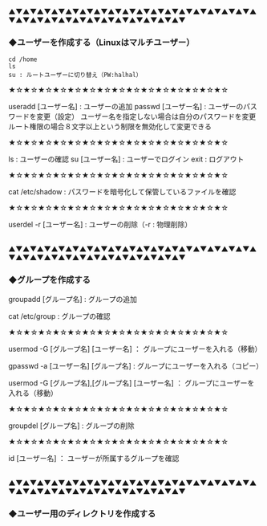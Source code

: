 ▲▼▲▼▲▼▲▼▲▼▲▼▲▼▲▼▲▼▲▼▲▼▲▼▲▼▲▼▲▼▲▼▲▼▲▼▲▼▲▼▲▼▲▼▲▼▲▼▲▼▲▼▲▼▲▼▲▼▲▼

### ◆ユーザーを作成する（Linuxはマルチユーザー）

```
cd /home
ls
su : ルートユーザーに切り替え（PW:halhal）
```

★☆★☆★☆★☆★☆★☆★☆★☆★☆★☆★☆★☆★☆★☆★☆

useradd [ユーザー名] : ユーザーの追加
passwd [ユーザー名] : ユーザーのパスワードを変更（設定）
   ユーザー名を指定しない場合は自分のパスワードを変更
   ルート権限の場合８文字以上という制限を無効化して変更できる

★☆★☆★☆★☆★☆★☆★☆★☆★☆★☆★☆★☆★☆★☆★☆

ls : ユーザーの確認
su [ユーザー名] : ユーザーでログイン
exit : ログアウト

★☆★☆★☆★☆★☆★☆★☆★☆★☆★☆★☆★☆★☆★☆★☆

cat /etc/shadow : パスワードを暗号化して保管しているファイルを確認

★☆★☆★☆★☆★☆★☆★☆★☆★☆★☆★☆★☆★☆★☆★☆

userdel -r [ユーザー名] : ユーザーの削除（-r : 物理削除）

<br>
▲▼▲▼▲▼▲▼▲▼▲▼▲▼▲▼▲▼▲▼▲▼▲▼▲▼▲▼▲▼▲▼▲▼▲▼▲▼▲▼▲▼▲▼▲▼▲▼▲▼▲▼▲▼▲▼▲▼▲▼

### ◆グループを作成する

groupadd [グループ名] : グループの追加

cat /etc/group : グループの確認

★☆★☆★☆★☆★☆★☆★☆★☆★☆★☆★☆★☆★☆★☆★☆

usermod -G [グループ名] [ユーザー名] ： グループにユーザーを入れる（移動）

gpasswd -a [ユーザー名] [グループ名] : グループにユーザーを入れる（コピー）

usermod -G [グループ名],[グループ名] [ユーザー名] ： グループにユーザーを入れる（移動）

★☆★☆★☆★☆★☆★☆★☆★☆★☆★☆★☆★☆★☆★☆★☆

groupdel [グループ名] : グループの削除

★☆★☆★☆★☆★☆★☆★☆★☆★☆★☆★☆★☆★☆★☆★☆

id [ユーザー名] ： ユーザーが所属するグループを確認

<br>
▲▼▲▼▲▼▲▼▲▼▲▼▲▼▲▼▲▼▲▼▲▼▲▼▲▼▲▼▲▼▲▼▲▼▲▼▲▼▲▼▲▼▲▼▲▼▲▼▲▼▲▼▲▼▲▼▲▼▲▼

### ◆ユーザー用のディレクトリを作成する

